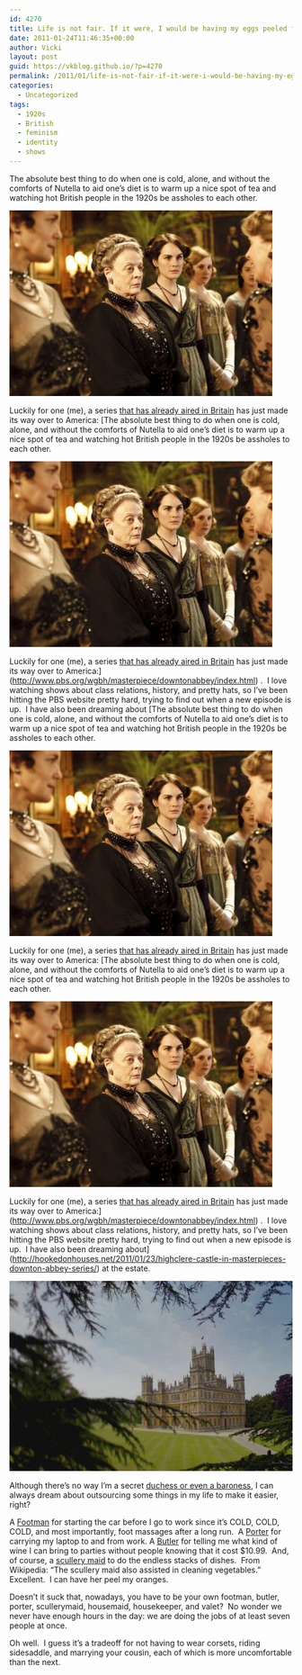 ```yaml
---
id: 4270
title: Life is not fair. If it were, I would be having my eggs peeled for me at Downton Abbey right now.
date: 2011-01-24T11:46:35+00:00
author: Vicki
layout: post
guid: https://vkblog.github.io/?p=4270
permalink: /2011/01/life-is-not-fair-if-it-were-i-would-be-having-my-eggs-peeled-for-me-at-downton-abbey-right-now/
categories:
  - Uncategorized
tags:
  - 1920s
  - British
  - feminism
  - identity
  - shows
---
```

The absolute best thing to do when one is cold, alone, and without the comforts of Nutella to aid one&#8217;s diet is to warm up a nice spot of tea and watching hot British people in the 1920s be assholes to each other.

[<img class="aligncenter size-full wp-image-4271" title="DowntonAbbey" src="https://raw.githubusercontent.com/vkblog/vkblog.github.io/master/public/img/2011/01/DowntonAbbey.jpg" alt="" width="468" height="330" />](https://raw.githubusercontent.com/vkblog/vkblog.github.io/master/public/img/2011/01/DowntonAbbey.jpg)

Luckily for one (me), a series [that has already aired in Britain](http://www.npr.org/blogs/monkeysee/2011/01/09/132762688/downton-abbey-creator-julian-fellowes-on-his-british-hit-coming-to-pbs) has just made its way over to America: [The absolute best thing to do when one is cold, alone, and without the comforts of Nutella to aid one&#8217;s diet is to warm up a nice spot of tea and watching hot British people in the 1920s be assholes to each other.

[<img class="aligncenter size-full wp-image-4271" title="DowntonAbbey" src="https://raw.githubusercontent.com/vkblog/vkblog.github.io/master/public/img/2011/01/DowntonAbbey.jpg" alt="" width="468" height="330" />](https://raw.githubusercontent.com/vkblog/vkblog.github.io/master/public/img/2011/01/DowntonAbbey.jpg)

Luckily for one (me), a series [that has already aired in Britain](http://www.npr.org/blogs/monkeysee/2011/01/09/132762688/downton-abbey-creator-julian-fellowes-on-his-british-hit-coming-to-pbs) has just made its way over to America:](http://www.pbs.org/wgbh/masterpiece/downtonabbey/index.html) .  I love watching shows about class relations, history, and pretty hats, so I&#8217;ve been hitting the PBS website pretty hard, trying to find out when a new episode is up.  I have also been dreaming about [The absolute best thing to do when one is cold, alone, and without the comforts of Nutella to aid one&#8217;s diet is to warm up a nice spot of tea and watching hot British people in the 1920s be assholes to each other.

[<img class="aligncenter size-full wp-image-4271" title="DowntonAbbey" src="https://raw.githubusercontent.com/vkblog/vkblog.github.io/master/public/img/2011/01/DowntonAbbey.jpg" alt="" width="468" height="330" />](https://raw.githubusercontent.com/vkblog/vkblog.github.io/master/public/img/2011/01/DowntonAbbey.jpg)

Luckily for one (me), a series [that has already aired in Britain](http://www.npr.org/blogs/monkeysee/2011/01/09/132762688/downton-abbey-creator-julian-fellowes-on-his-british-hit-coming-to-pbs) has just made its way over to America: [The absolute best thing to do when one is cold, alone, and without the comforts of Nutella to aid one&#8217;s diet is to warm up a nice spot of tea and watching hot British people in the 1920s be assholes to each other.

[<img class="aligncenter size-full wp-image-4271" title="DowntonAbbey" src="https://raw.githubusercontent.com/vkblog/vkblog.github.io/master/public/img/2011/01/DowntonAbbey.jpg" alt="" width="468" height="330" />](https://raw.githubusercontent.com/vkblog/vkblog.github.io/master/public/img/2011/01/DowntonAbbey.jpg)

Luckily for one (me), a series [that has already aired in Britain](http://www.npr.org/blogs/monkeysee/2011/01/09/132762688/downton-abbey-creator-julian-fellowes-on-his-british-hit-coming-to-pbs) has just made its way over to America:](http://www.pbs.org/wgbh/masterpiece/downtonabbey/index.html) .  I love watching shows about class relations, history, and pretty hats, so I&#8217;ve been hitting the PBS website pretty hard, trying to find out when a new episode is up.  I have also been dreaming about](http://hookedonhouses.net/2011/01/23/highclere-castle-in-masterpieces-downton-abbey-series/) at the estate.

[<img class="aligncenter size-full wp-image-4272" title="downtonabbey2" src="https://raw.githubusercontent.com/vkblog/vkblog.github.io/master/public/img/2011/01/downtonabbey2.jpg" alt="" width="612" height="338" />](https://raw.githubusercontent.com/vkblog/vkblog.github.io/master/public/img/2011/01/downtonabbey2.jpg)

Although there&#8217;s no way I&#8217;m a secret [duchess or even a baroness](http://en.wikipedia.org/wiki/Peerage), I can always dream about outsourcing some things in my life to make it easier, right?

A [Footman](http://en.wikipedia.org/wiki/Footman) for starting the car before I go to work since it&#8217;s COLD, COLD, COLD, and most importantly, foot massages after a long run.  A [Porter](http://en.wikipedia.org/wiki/Porter_(carrier)) for carrying my laptop to and from work. A [Butler](http://en.wikipedia.org/wiki/Butler) for telling me what kind of wine I can bring to parties without people knowing that it cost $10.99.  And, of course, a [scullery maid](http://en.wikipedia.org/wiki/Scullery_maid) to do the endless stacks of dishes.  From Wikipedia: &#8220;The scullery maid also assisted in cleaning vegetables.&#8221; Excellent.  I can have her peel my oranges.

Doesn&#8217;t it suck that, nowadays, you have to be your own footman, butler, porter, scullerymaid, housemaid, housekeeper, and valet?  No wonder we never have enough hours in the day: we are doing the jobs of at least seven people at once.

Oh well.  I guess it&#8217;s a tradeoff for not having to wear corsets, riding sidesaddle, and marrying your cousin, each of which is more uncomfortable than the next.
